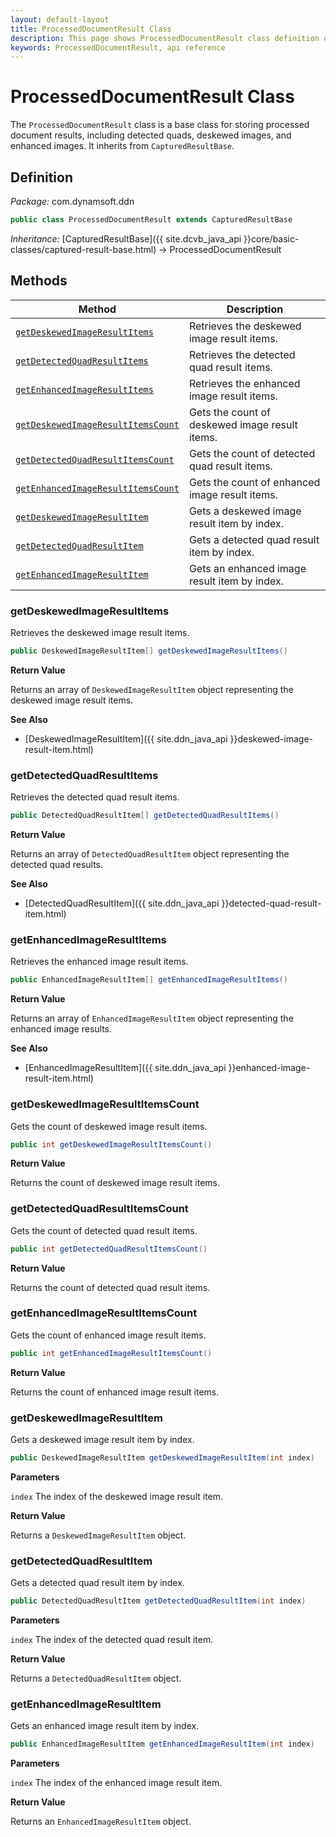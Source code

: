 ```yaml
---
layout: default-layout
title: ProcessedDocumentResult Class
description: This page shows ProcessedDocumentResult class definition of Dynamsoft Document Normalizer SDK Java Edition.
keywords: ProcessedDocumentResult, api reference
---
```


# ProcessedDocumentResult Class

The `ProcessedDocumentResult` class is a base class for storing processed document results, including detected quads, deskewed images, and enhanced images. It inherits from `CapturedResultBase`.

## Definition

*Package:* com.dynamsoft.ddn

```java
public class ProcessedDocumentResult extends CapturedResultBase
```

*Inheritance:* [CapturedResultBase]({{ site.dcvb_java_api }}core/basic-classes/captured-result-base.html) -> ProcessedDocumentResult

## Methods

| Method | Description |
|--------|-------------|
| [`getDeskewedImageResultItems`](#getdeskewedimageresultitems)	          | Retrieves the deskewed image result items.     |
| [`getDetectedQuadResultItems`](#getdetectedquadresultitems)	              | Retrieves the detected quad result items.      |
| [`getEnhancedImageResultItems`](#getenhancedimageresultitems)	          | Retrieves the enhanced image result items.     |
| [`getDeskewedImageResultItemsCount`](#getdeskewedimageresultitemscount)	          | Gets the count of deskewed image result items.     |
| [`getDetectedQuadResultItemsCount`](#getdetectedquadresultitemscount)	              | Gets the count of detected quad result items.      |
| [`getEnhancedImageResultItemsCount`](#getenhancedimageresultitemscount)	          | Gets the count of enhanced image result items.     |
| [`getDeskewedImageResultItem`](#getdeskewedimageresultitem)	          | Gets a deskewed image result item by index.     |
| [`getDetectedQuadResultItem`](#getdetectedquadresultitem)	              | Gets a detected quad result item by index.      |
| [`getEnhancedImageResultItem`](#getenhancedimageresultitem)	          | Gets an enhanced image result item by index.     |

### getDeskewedImageResultItems

Retrieves the deskewed image result items.

```java
public DeskewedImageResultItem[] getDeskewedImageResultItems()
```

**Return Value**

Returns an array of `DeskewedImageResultItem` object representing the deskewed image result items.

**See Also**

* [DeskewedImageResultItem]({{ site.ddn_java_api }}deskewed-image-result-item.html)

### getDetectedQuadResultItems

Retrieves the detected quad result items.

```java
public DetectedQuadResultItem[] getDetectedQuadResultItems()
```

**Return Value**

Returns an array of `DetectedQuadResultItem` object representing the detected quad results.

**See Also**

* [DetectedQuadResultItem]({{ site.ddn_java_api }}detected-quad-result-item.html)

### getEnhancedImageResultItems

Retrieves the enhanced image result items.

```java
public EnhancedImageResultItem[] getEnhancedImageResultItems()
```

**Return Value**

Returns an array of `EnhancedImageResultItem` object representing the enhanced image results.

**See Also**

* [EnhancedImageResultItem]({{ site.ddn_java_api }}enhanced-image-result-item.html)

### getDeskewedImageResultItemsCount

Gets the count of deskewed image result items.

```java
public int getDeskewedImageResultItemsCount()
```

**Return Value**

Returns the count of deskewed image result items.

### getDetectedQuadResultItemsCount

Gets the count of detected quad result items.

```java
public int getDetectedQuadResultItemsCount()
```

**Return Value**

Returns the count of detected quad result items.

### getEnhancedImageResultItemsCount

Gets the count of enhanced image result items.

```java
public int getEnhancedImageResultItemsCount()
```

**Return Value**

Returns the count of enhanced image result items.

### getDeskewedImageResultItem

Gets a deskewed image result item by index.

```java
public DeskewedImageResultItem getDeskewedImageResultItem(int index)
```

**Parameters**

`index` The index of the deskewed image result item.

**Return Value**

Returns a `DeskewedImageResultItem` object.

### getDetectedQuadResultItem

Gets a detected quad result item by index.

```java
public DetectedQuadResultItem getDetectedQuadResultItem(int index)
```

**Parameters**

`index` The index of the detected quad result item.

**Return Value**

Returns a `DetectedQuadResultItem` object.

### getEnhancedImageResultItem

Gets an enhanced image result item by index.

```java
public EnhancedImageResultItem getEnhancedImageResultItem(int index)
```

**Parameters**

`index` The index of the enhanced image result item.

**Return Value**

Returns an `EnhancedImageResultItem` object.
